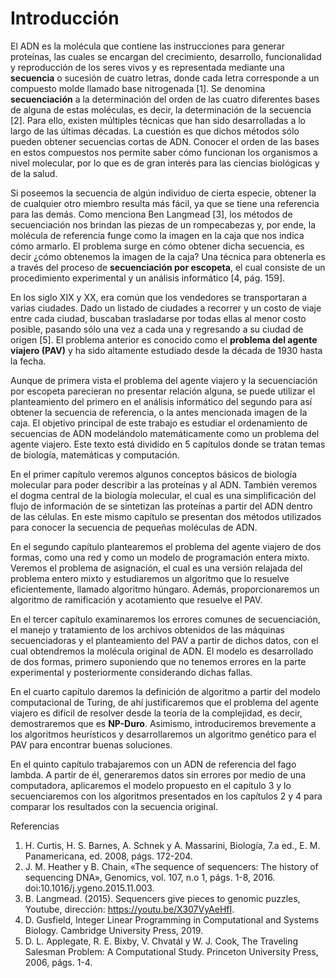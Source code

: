 # Introducción

El ADN es la molécula que contiene las instrucciones para generar proteínas, las cuales se encargan del crecimiento, desarrollo, funcionalidad y reproducción de los seres vivos y es representada mediante una **secuencia** o sucesión de cuatro letras, donde cada letra corresponde a un compuesto molde llamado base nitrogenada [1]. Se denomina **secuenciación** a la determinación del orden de las cuatro diferentes bases de alguna de estas moléculas, es decir, la determinación de la secuencia [2]. Para ello, existen múltiples técnicas que han sido desarrolladas a lo largo de las últimas décadas. La cuestión es que dichos métodos sólo pueden obtener secuencias cortas de ADN. Conocer el orden de las bases en estos compuestos nos permite saber cómo funcionan los organismos a nivel molecular, por lo que es de gran interés para las ciencias biológicas y de la salud.

Si poseemos la secuencia de algún individuo de cierta especie, obtener la de cualquier otro miembro resulta más fácil, ya que se tiene una referencia para las demás. Como menciona Ben Langmead [3], los métodos de secuenciación nos brindan las piezas de un rompecabezas y, por ende, la molécula de referencia funge como la imagen en la caja que nos indica cómo armarlo. El problema surge en cómo obtener dicha secuencia, es decir ¿cómo obtenemos la imagen de la caja? Una técnica para obtenerla es a través del proceso de **secuenciación por escopeta**, el cual consiste de un procedimiento experimental y un análisis informático [4, pág. 159].

En los siglo XIX y XX, era común que los vendedores se transportaran a varias ciudades. Dado un listado de ciudades a recorrer y un costo de viaje entre cada ciudad, buscaban trasladarse por todas ellas al menor costo posible, pasando sólo una vez a cada una y regresando a su ciudad de origen [5]. El problema anterior es conocido como el **problema del agente viajero (PAV)** y ha sido altamente estudiado desde la década de 1930 hasta la fecha.

Aunque de primera vista el problema del agente viajero y la secuenciación por escopeta parecieran no presentar relación alguna, se puede utilizar el planteamiento del primero en el análisis informático del segundo para así obtener la secuencia de referencia, o la antes mencionada imagen de la caja. El objetivo principal de este trabajo es estudiar el ordenamiento de secuencias de ADN modelándolo matemáticamente como un problema del agente viajero. Este texto está dividido en 5 capítulos donde se tratan temas de biología, matemáticas y computación.

En el primer capítulo veremos algunos conceptos básicos de biología molecular para poder describir a las proteínas y al ADN. También veremos el dogma central de la biología molecular, el cual es una simplificación del flujo de información de se sintetizan las proteínas a partir del ADN dentro de las células. En este mismo capítulo se presentan dos métodos utilizados para conocer la secuencia de pequeñas moléculas de ADN.

En el segundo capítulo plantearemos el problema del agente viajero de dos formas, como una red y como un modelo de programación entera mixto. Veremos el problema de asignación, el cual es una versión relajada del problema entero mixto y estudiaremos un algoritmo que lo resuelve eficientemente, llamado algoritmo húngaro. Además, proporcionaremos un algoritmo de ramificación y acotamiento que resuelve el PAV.

En el tercer capítulo examinaremos los errores comunes de secuenciación, el manejo y tratamiento de los archivos obtenidos de las máquinas secuenciadoras y el planteamiento del PAV a partir de dichos datos, con el cual obtendremos la molécula original de ADN. El modelo es desarrollado de dos formas, primero suponiendo que no tenemos errores en la parte experimental y posteriormente considerando dichas fallas.

En el cuarto capítulo daremos la definición de algoritmo a partir del modelo computacional de Turing, de ahí justificaremos que el problema del agente viajero es difícil de resolver desde la teoría de la complejidad, es decir, demostraremos que es **NP-Duro**. Asimismo, introduciremos brevemente a los algoritmos heurísticos y desarrollaremos un algoritmo genético para el PAV para encontrar buenas soluciones.

En el quinto capítulo trabajaremos con un ADN de referencia del fago lambda. A partir de él, generaremos datos sin errores por medio de una computadora, aplicaremos el modelo propuesto en el capítulo 3 y lo secuenciaremos con los algoritmos presentados en los capítulos 2 y 4 para comparar los resultados con la secuencia original.

Referencias

1. H. Curtis, H. S. Barnes, A. Schnek y A. Massarini, Biología, 7.a ed., E. M. Panamericana, ed. 2008, págs. 172-204.
2. J. M. Heather y B. Chain, «The sequence of sequencers: The history of sequencing DNA», Genomics, vol. 107, n.o 1, págs. 1-8, 2016. doi:10.1016/j.ygeno.2015.11.003.
3. B. Langmead. (2015). Sequencers give pieces to genomic puzzles, Youtube, dirección: https://youtu.be/X307VyAeHfI.
4. D. Gusfield, Integer Linear Programming in Computational and Systems Biology. Cambridge University Press, 2019.
5. D. L. Applegate, R. E. Bixby, V. Chvatál y W. J. Cook, The Traveling Salesman Problem: A Computational Study. Princeton University Press, 2006, págs. 1-4.


